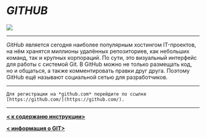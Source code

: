 
# ***GITHUB***

![](https://timeweb.com/ru/community/article/91/917e418440326441ec5fcd59f9003a74.jpg)

---
*GitHub* является сегодня наиболее популярным хостингом IT-проектов, на нём хранятся миллионы удалённых репозиториев, как небольших команд, так и крупных корпораций. По сути, это визуальный интерфейс для работы с системой Git. В GitHub можно не только размещать код, но и общаться, а также комментировать правки друг друга. Поэтому GitHub ещё называют социальной сетью для разработчиков.

---
```
Для регистрации на *github.com* перейдите по ссылке [https://github.com/](https://github.com/).

```
---

__[< к содержаню инструкции>](./readme.md)__

__[< информация о GIT>](.//git.md)__

 